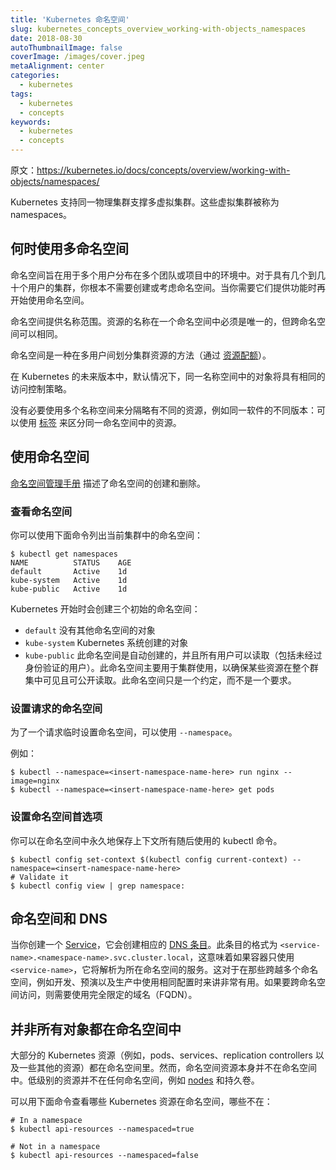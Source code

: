 ```yaml
---
title: 'Kubernetes 命名空间'
slug: kubernetes_concepts_overview_working-with-objects_namespaces
date: 2018-08-30
autoThumbnailImage: false
coverImage: /images/cover.jpeg
metaAlignment: center
categories:
  - kubernetes
tags:
  - kubernetes
  - concepts
keywords:
  - kubernetes
  - concepts
---
```


原文：https://kubernetes.io/docs/concepts/overview/working-with-objects/namespaces/

Kubernetes 支持同一物理集群支撑多虚拟集群。这些虚拟集群被称为 namespaces。

<!--more-->

## 何时使用多命名空间

命名空间旨在用于多个用户分布在多个团队或项目中的环境中。对于具有几个到几十个用户的集群，你根本不需要创建或考虑命名空间。当你需要它们提供功能时再开始使用命名空间。

命名空间提供名称范围。资源的名称在一个命名空间中必须是唯一的，但跨命名空间可以相同。

命名空间是一种在多用户间划分集群资源的方法（通过 [资源配额](https://kubernetes.io/docs/concepts/policy/resource-quotas/)）。

在 Kubernetes 的未来版本中，默认情况下，同一名称空间中的对象将具有相同的访问控制策略。

没有必要使用多个名称空间来分隔略有不同的资源，例如同一软件的不同版本：可以使用 [标签](https://kubernetes.io/docs/user-guide/labels) 来区分同一命名空间中的资源。

## 使用命名空间

[命名空间管理手册](https://kubernetes.io/docs/admin/namespaces) 描述了命名空间的创建和删除。

### 查看命名空间

你可以使用下面命令列出当前集群中的命名空间：

```shell
$ kubectl get namespaces
NAME          STATUS    AGE
default       Active    1d
kube-system   Active    1d
kube-public   Active    1d
```

Kubernetes 开始时会创建三个初始的命名空间：

- `default` 没有其他命名空间的对象
- `kube-system` Kubernetes 系统创建的对象
- `kube-public` 此命名空间是自动创建的，并且所有用户可以读取（包括未经过身份验证的用户）。此命名空间主要用于集群使用，以确保某些资源在整个群集中可见且可公开读取。此命名空间只是一个约定，而不是一个要求。

### 设置请求的命名空间

为了一个请求临时设置命名空间，可以使用 `--namespace`。

例如：

```shell
$ kubectl --namespace=<insert-namespace-name-here> run nginx --image=nginx
$ kubectl --namespace=<insert-namespace-name-here> get pods
```

### 设置命名空间首选项

你可以在命名空间中永久地保存上下文所有随后使用的 kubectl 命令。

```shell
$ kubectl config set-context $(kubectl config current-context) --namespace=<insert-namespace-name-here>
# Validate it
$ kubectl config view | grep namespace:
```

## 命名空间和 DNS

当你创建一个 [Service](https://kubernetes.io/docs/user-guide/services)，它会创建相应的 [DNS 条目](https://kubernetes.io/docs/concepts/services-networking/dns-pod-service/)。此条目的格式为 `<service-name>.<namespace-name>.svc.cluster.local`，这意味着如果容器只使用 `<service-name>`，它将解析为所在命名空间的服务。这对于在那些跨越多个命名空间，例如开发、预演以及生产中使用相同配置时来讲非常有用。如果要跨命名空间访问，则需要使用完全限定的域名（FQDN）。

## 并非所有对象都在命名空间中

大部分的 Kubernetes 资源（例如，pods、services、replication controllers 以及一些其他的资源）都在命名空间里。然而，命名空间资源本身并不在命名空间中。低级别的资源并不在任何命名空间，例如 [nodes](https://kubernetes.io/docs/admin/node) 和持久卷。

可以用下面命令查看哪些 Kubernetes 资源在命名空间，哪些不在：

```shell
# In a namespace
$ kubectl api-resources --namespaced=true

# Not in a namespace
$ kubectl api-resources --namespaced=false
```
